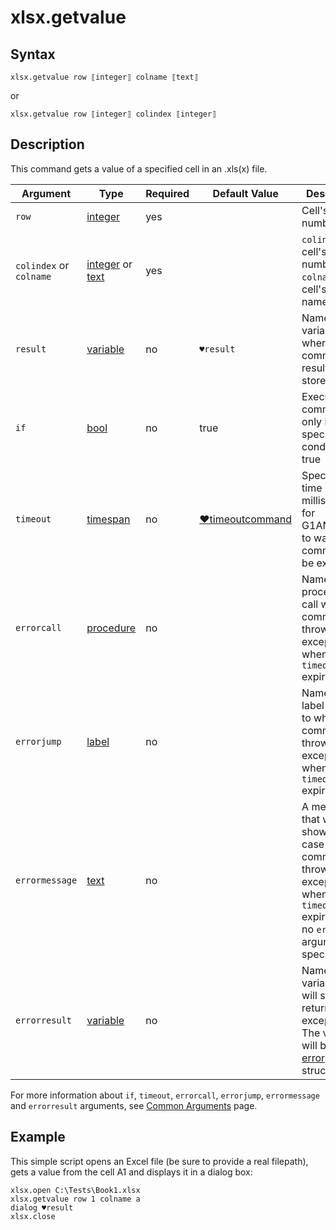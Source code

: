 # xlsx.getvalue

## Syntax

```G1ANT
xlsx.getvalue row ⟦integer⟧ colname ⟦text⟧
```

or

```G1ANT
xlsx.getvalue row ⟦integer⟧ colindex ⟦integer⟧
```

## Description

This command gets a value of a specified cell in an .xls(x) file.

| Argument | Type | Required | Default Value | Description |
| -------- | ---- | -------- | ------------- | ----------- |
|`row`| [integer](https://manual.g1ant.com/link/G1ANT.Language/G1ANT.Language/Structures/IntegerStructure.md) | yes | | Cell's row number |
|`colindex` or `colname`| [integer](https://manual.g1ant.com/link/G1ANT.Language/G1ANT.Language/Structures/IntegerStructure.md) or [text](https://manual.g1ant.com/link/G1ANT.Language/G1ANT.Language/Structures/TextStructure.md) | yes |  | `colindex`: cell's column number, `colname`: cell's column name |
| `result`       | [variable](https://manual.g1ant.com/link/G1ANT.Language/G1ANT.Language/Structures/VariableStructure.md) | no       | `♥result`                                                   | Name of a variable where the command's result will be stored |
| `if`           | [bool](https://manual.g1ant.com/link/G1ANT.Language/G1ANT.Language/Structures/BooleanStructure.md) | no       | true                                                        | Executes the command only if a specified condition is true   |
| `timeout`      | [timespan](https://manual.g1ant.com/link/G1ANT.Language/G1ANT.Language/Structures/TimeSpanStructure.md) | no       | [♥timeoutcommand](https://manual.g1ant.com/link/G1ANT.Language/G1ANT.Addon.Core/Variables/TimeoutCommandVariable.md) | Specifies time in milliseconds for G1ANT.Robot to wait for the command to be executed |
| `errorcall`    | [procedure](https://manual.g1ant.com/link/G1ANT.Language/G1ANT.Language/Structures/ProcedureStructure.md) | no       |                                                             | Name of a procedure to call when the command throws an exception or when a given `timeout` expires |
| `errorjump`    | [label](https://manual.g1ant.com/link/G1ANT.Language/G1ANT.Language/Structures/LabelStructure.md) | no       |                                                             | Name of the label to jump to when the command throws an exception or when a given `timeout` expires |
| `errormessage` | [text](https://manual.g1ant.com/link/G1ANT.Language/G1ANT.Language/Structures/TextStructure.md) | no       |                                                             | A message that will be shown in case the command throws an exception or when a given `timeout` expires, and no `errorjump` argument is specified |
| `errorresult`  | [variable](https://manual.g1ant.com/link/G1ANT.Language/G1ANT.Language/Structures/VariableStructure.md) | no       |                                                             | Name of a variable that will store the returned exception. The variable will be of [error](https://manual.g1ant.com/link/G1ANT.Language/G1ANT.Language/Structures/ErrorStructure.md) structure  |

For more information about `if`, `timeout`, `errorcall`, `errorjump`, `errormessage` and `errorresult` arguments, see [Common Arguments](https://manual.g1ant.com/link/G1ANT.Manual/appendices/common-arguments.md) page.

## Example

This simple script opens an Excel file (be sure to provide a real filepath), gets a value from the cell A1 and displays it in a dialog box:

```G1ANT
xlsx.open C:\Tests\Book1.xlsx
xlsx.getvalue row 1 colname a
dialog ♥result
xlsx.close
```

